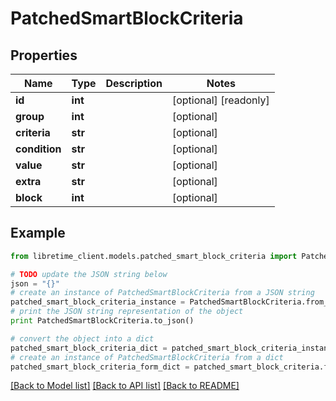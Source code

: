 # PatchedSmartBlockCriteria


## Properties
Name | Type | Description | Notes
------------ | ------------- | ------------- | -------------
**id** | **int** |  | [optional] [readonly] 
**group** | **int** |  | [optional] 
**criteria** | **str** |  | [optional] 
**condition** | **str** |  | [optional] 
**value** | **str** |  | [optional] 
**extra** | **str** |  | [optional] 
**block** | **int** |  | [optional] 

## Example

```python
from libretime_client.models.patched_smart_block_criteria import PatchedSmartBlockCriteria

# TODO update the JSON string below
json = "{}"
# create an instance of PatchedSmartBlockCriteria from a JSON string
patched_smart_block_criteria_instance = PatchedSmartBlockCriteria.from_json(json)
# print the JSON string representation of the object
print PatchedSmartBlockCriteria.to_json()

# convert the object into a dict
patched_smart_block_criteria_dict = patched_smart_block_criteria_instance.to_dict()
# create an instance of PatchedSmartBlockCriteria from a dict
patched_smart_block_criteria_form_dict = patched_smart_block_criteria.from_dict(patched_smart_block_criteria_dict)
```
[[Back to Model list]](../README.md#documentation-for-models) [[Back to API list]](../README.md#documentation-for-api-endpoints) [[Back to README]](../README.md)


